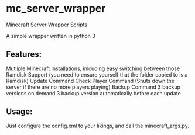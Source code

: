 mc_server_wrapper
=================

Minecraft Server Wrapper Scripts

A simple wrapper written in python 3

Features:
---------

Mutliple Minecraft Installations, inlcuding easy switching between those
Ramdisk Support (you need to ensure yourself that the folder copied to is a Ramdisk)
Update Command
Check Player Command (Shuts down the server if there are no more players playing)
Backup Command
  3 backup versions on demand
  3 backup version automatically before each update
  
Usage:
------

Just configure the config.xml to your likings, and call the minecraft_args.py.
